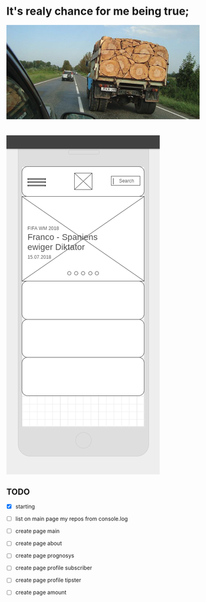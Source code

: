 
# It's realy chance for me being true;

![Rampage!](./godmode.png)

# 

![Proto!](./1.png)



## TODO 
- [x] starting 
- [ ] list on main page my repos from console.log
- [ ] create page main
- [ ] create page about
- [ ] create page prognosys
- [ ] create page profile subscriber
- [ ] create page profile tipster
- [ ] create page amount





